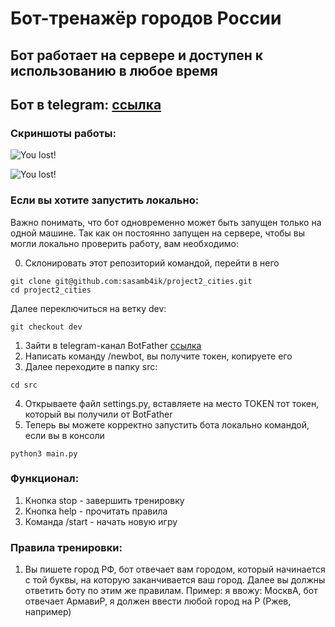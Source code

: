 # Бот-тренажёр городов России

## Бот работает на сервере и доступен к использованию в любое время
## Бот в telegram: [ссылка](https://t.me/ru_cities_trainerbot)

### Скриншоты работы:
![You lost!](https://github.com/sasamb4ik/project2_cities/blob/dev/images/utils.png)

![You lost!](https://github.com/sasamb4ik/project2_cities/blob/dev/images/work.png)
### Если вы хотите запустить локально:
  Важно понимать, что бот одновременно может быть запущен только на одной машине. Так как он постоянно запущен на сервере, чтобы вы могли локально проверить работу, вам необходимо:
  
  0) Склонировать этот репозиторий командой, перейти в него
  ```
  git clone git@github.com:sasamb4ik/project2_cities.git
  cd project2_cities
  ```
  Далее переключиться на ветку dev:
  ```
  git checkout dev
  ```
  1) Зайти в telegram-канал BotFather [ссылка](https://t.me/BotFather)
  2) Написать команду /newbot, вы получите токен, копируете его
  3) Далее переходите в папку src: 
   ```
cd src
```
  4) Открываете файл settings.py, вставляете на место TOKEN тот токен, который вы получили от BotFather
  5) Теперь вы можете корректно запустить бота локально командой, если вы в консоли
  ```
  python3 main.py
  ```
### Функционал:
  1) Кнопка stop - завершить тренировку
  2) Кнопка help - прочитать правила
  3) Команда /start - начать новую игру

### Правила тренировки:
  1) Вы пишете город РФ, бот отвечает вам городом, который начинается с той буквы, на которую заканчивается ваш город. Далее вы должны ответить боту по этим же правилам.
  Пример: я ввожу: МосквА, бот отвечает АрмавиР, я должен ввести любой город на Р (Ржев, например)
